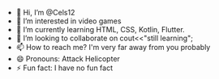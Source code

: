 - 👋 Hi, I’m @Cels12
- 👀 I’m interested in video games
- 🌱 I’m currently learning HTML, CSS, Kotlin, Flutter.
- 💞️ I’m looking to collaborate on cout<<"still learning";
- 📫 How to reach me? I'm very far away from you probably
- 😄 Pronouns: Attack Helicopter
- ⚡ Fun fact: I have no fun fact

<!---
Cels12/Cels12 is a ✨ special ✨ repository because its `README.md` (this file) appears on your GitHub profile.
You can click the Preview link to take a look at your changes.
--->
